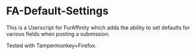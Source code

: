 # FA-Default-Settings
This is a Userscript for FurAffinity which adds the ability to set defaults for various fields when posting a submission.

Tested with Tampermonkey+Firefox.